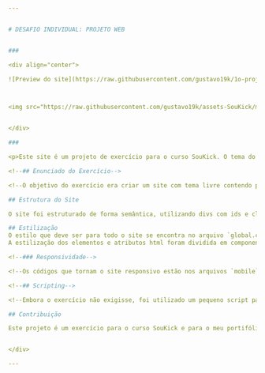 ```yaml
---


# DESAFIO INDIVIDUAL: PROJETO WEB


###

<div align="center">

![Preview do site](https://raw.githubusercontent.com/gustavo19k/1o-projeto-web/main/docs/.github/preview/video-preview.gif)



<img src="https://raw.githubusercontent.com/gustavo19k/assets-SouKick/main/SouKick.png" alt="Curso#SouKick" height="28"> ![HTML](https://img.shields.io/badge/HTML-F24F1E?style=for-the-badge&logo=HTML5&logoColor=white) ![Javascript](https://img.shields.io/badge/javascript-yellow?style=for-the-badge&logo=JavaScript&logoColor=ffeb44) ![CSS](https://img.shields.io/badge/css-blue?style=for-the-badge&logo=CSS3&logoColor=add8e6) ![Bootstrap](https://img.shields.io/badge/bootstrap-7533f9?style=for-the-badge&logo=bootstrap&logoColor=white)


</div>

###

<p>Este site é um projeto de exercício para o curso SouKick. O tema do site é o anime Neon Genesis Evangelion. O site utiliza um layout moderno e semântico com HTML5. Ele contém várias seções, incluindo uma página inicial, uma seção de histórias e uma seção de rodapé.</p>

<!--## Enunciado do Exercício-->

<!--O objetivo do exercício era criar um site com tema livre contendo pelo menos 1 header, 2 seções de conteúdo e 1 footer, utilizando divs. O layout deveria ser responsivo, utilizando o comando @media.-->

## Estrutura do Site

O site foi estruturado de forma semântica, utilizando divs com ids e classes específicas. O estilo foi vinculado no index.html através de um arquivo global.css localizado na pasta styles.

## Estilização
O estilo que deve ser para todo o site se encontra no arquivo `global.css`.
A estilização dos elementos e atributos html foram dividida em componentes, com cada parte do site tendo seu próprio arquivo de estilo. Dentro da pasta [src](./src/styles), existem arquivos direcionados para o estilo do background dos documentos html, app-main para o container principal do index.html e app-sub para o container sub; componentizei o header do site para poder utilizar em todas os documentos html - o estilo do header se encontra dentro da pasta [components](./src/components), footer, mobile para o estilo do botão hamburger & wallpapers para o estilo do segundo documento; todos esses arquivos estão importados no escopo do global.css.

<!--### Responsividade-->

<!--Os códigos que tornam o site responsivo estão nos arquivos `mobile`.css e `responsive`.css-->

<!--## Scripting-->

<!--Embora o exercício não exigisse, foi utilizado um pequeno script para o frontend do site, localizado na parte inferior do body.-->

## Contribuição

Este projeto é um exercício para o curso SouKick e para o meu portifólio do curso e não está aberto para contribuições.


</div>

---
```

